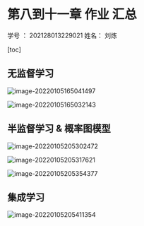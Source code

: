 # 第八到十一章 作业 汇总

学号 ： 202128013229021 姓名： 刘炼

[toc]

## 无监督学习

![image-20220105165041497](image-20220105165041497.png)

![image-20220105165032143](image-20220105165032143.png)

## 半监督学习 & 概率图模型

![image-20220105205302472](image-20220105205302472.png)

![image-20220105205317621](image-20220105205317621.png)

![image-20220105205354377](image-20220105205354377.png)

## 集成学习

![image-20220105205411354](image-20220105205411354.png)